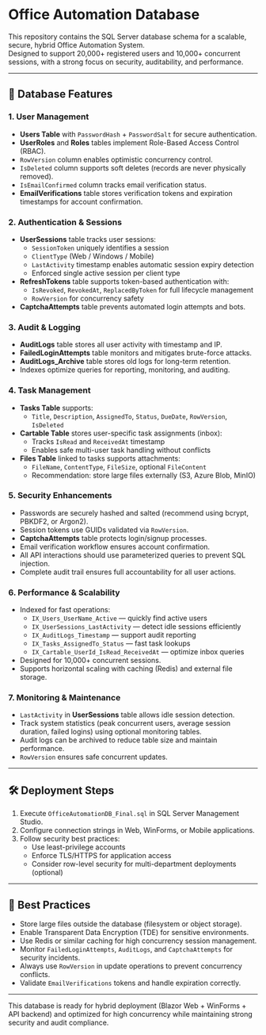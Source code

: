 # Office Automation Database

This repository contains the SQL Server database schema for a scalable, secure, hybrid Office Automation System.  
Designed to support 20,000+ registered users and 10,000+ concurrent sessions, with a strong focus on security, auditability, and performance.

---

## 📂 Database Features

### 1. User Management
- **Users Table** with `PasswordHash` + `PasswordSalt` for secure authentication.  
- **UserRoles** and **Roles** tables implement Role-Based Access Control (RBAC).  
- `RowVersion` column enables optimistic concurrency control.  
- `IsDeleted` column supports soft deletes (records are never physically removed).  
- `IsEmailConfirmed` column tracks email verification status.  
- **EmailVerifications** table stores verification tokens and expiration timestamps for account confirmation.

### 2. Authentication & Sessions
- **UserSessions** table tracks user sessions:
  - `SessionToken` uniquely identifies a session  
  - `ClientType` (Web / Windows / Mobile)  
  - `LastActivity` timestamp enables automatic session expiry detection  
  - Enforced single active session per client type
- **RefreshTokens** table supports token-based authentication with:
  - `IsRevoked`, `RevokedAt`, `ReplacedByToken` for full lifecycle management  
  - `RowVersion` for concurrency safety
- **CaptchaAttempts** table prevents automated login attempts and bots.

### 3. Audit & Logging
- **AuditLogs** table stores all user activity with timestamp and IP.  
- **FailedLoginAttempts** table monitors and mitigates brute-force attacks.  
- **AuditLogs_Archive** table stores old logs for long-term retention.  
- Indexes optimize queries for reporting, monitoring, and auditing.

### 4. Task Management
- **Tasks Table** supports:
  - `Title`, `Description`, `AssignedTo`, `Status`, `DueDate`, `RowVersion`, `IsDeleted`
- **Cartable Table** stores user-specific task assignments (inbox):
  - Tracks `IsRead` and `ReceivedAt` timestamp  
  - Enables safe multi-user task handling without conflicts
- **Files Table** linked to tasks supports attachments:
  - `FileName`, `ContentType`, `FileSize`, optional `FileContent`  
  - Recommendation: store large files externally (S3, Azure Blob, MinIO)

### 5. Security Enhancements
- Passwords are securely hashed and salted (recommend using bcrypt, PBKDF2, or Argon2).  
- Session tokens use GUIDs validated via `RowVersion`.  
- **CaptchaAttempts** table protects login/signup processes.  
- Email verification workflow ensures account confirmation.  
- All API interactions should use parameterized queries to prevent SQL injection.  
- Complete audit trail ensures full accountability for all user actions.

### 6. Performance & Scalability
- Indexed for fast operations:
  - `IX_Users_UserName_Active` — quickly find active users  
  - `IX_UserSessions_LastActivity` — detect idle sessions efficiently  
  - `IX_AuditLogs_Timestamp` — support audit reporting  
  - `IX_Tasks_AssignedTo_Status` — fast task lookups  
  - `IX_Cartable_UserId_IsRead_ReceivedAt` — optimize inbox queries
- Designed for 10,000+ concurrent sessions.  
- Supports horizontal scaling with caching (Redis) and external file storage.

### 7. Monitoring & Maintenance
- `LastActivity` in **UserSessions** table allows idle session detection.  
- Track system statistics (peak concurrent users, average session duration, failed logins) using optional monitoring tables.  
- Audit logs can be archived to reduce table size and maintain performance.  
- `RowVersion` ensures safe concurrent updates.

---

## 🛠️ Deployment Steps
1. Execute `OfficeAutomationDB_Final.sql` in SQL Server Management Studio.  
2. Configure connection strings in Web, WinForms, or Mobile applications.  
3. Follow security best practices:
   - Use least-privilege accounts  
   - Enforce TLS/HTTPS for application access  
   - Consider row-level security for multi-department deployments (optional)

---

## 📌 Best Practices
- Store large files outside the database (filesystem or object storage).  
- Enable Transparent Data Encryption (TDE) for sensitive environments.  
- Use Redis or similar caching for high concurrency session management.  
- Monitor `FailedLoginAttempts`, `AuditLogs`, and `CaptchaAttempts` for security incidents.  
- Always use `RowVersion` in update operations to prevent concurrency conflicts.  
- Validate `EmailVerifications` tokens and handle expiration correctly.

---

This database is ready for hybrid deployment (Blazor Web + WinForms + API backend) and optimized for high concurrency while maintaining strong security and audit compliance.
